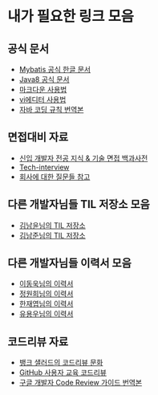 내가 필요한 링크 모음
=====================

공식 문서
---------------

* [Mybatis 공식 한글 문서](https://mybatis.org/mybatis-3/ko/index.html)
* [Java8 공식 문서](https://docs.oracle.com/javase/8/docs/api/)
* [마크다운 사용법](https://gist.github.com/ihoneymon/652be052a0727ad59601)
* [vi에디터 사용법](https://blog.lael.be/post/7321)
* [자바 코딩 규칙 번역본](https://myeonguni.tistory.com/1596)

면접대비 자료
-----------------------
* [신입 개발자 전공 지식 & 기술 면접 백과사전](https://gyoogle.dev/blog/)
* [Tech-interview](https://github.com/WeareSoft/tech-interview)
* [회사에 대한 질문들 참고](https://github.com/JaeYeopHan/Interview_Question_for_Beginner/tree/master/Reverse_Interview)


다른 개발자님들 TIL 저장소 모음
-----------------------
* [김남윤님의 TIL 저장소](https://github.com/cheese10yun/TIL)
* [김남준님의 TIL 저장소](https://github.com/namjunemy/TIL)

다른 개발자님들 이력서 모음
-----------------------
* [이동욱님의 이력서](https://jojoldu.github.io/)
* [정원희님의 이력서](https://www.notion.so/Wonny-e64e2e55653c4d8b8b632118b36bdd72)
* [한재엽님의 이력서](https://jbee.io/about/)
* [유용우님의 이력서](https://resume.yowu.dev/)

코드리뷰 자료
-------------
* [뱅크 샐러드의 코드리뷰 문화](https://blog.banksalad.com/tech/banksalad-code-review-culture/)
* [GitHub 사용자 교육 코드리뷰](https://githubkorea.tistory.com/91)
* [구글 개발자 Code Review 가이드 번역본](https://wnsgml972.github.io/devops/2020/05/17/CodeReview1/)

